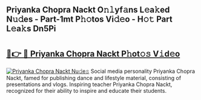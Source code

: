 ## Priyanka Chopra Nackt O𝚗𝚕yf𝚊ns L𝚎a𝚔ed N𝚞𝚍es - Part-1mt P𝚑𝚘tos Vi𝚍𝚎o - H𝚘𝚝 Part L𝚎a𝚔s Dn5Pi

# <h2><a href="http://kf8w3bg.oniu.top/?m=Priyanka+Chopra+Nackt">🔗👉 🔴 Priyanka Chopra Nackt P𝚑ot𝚘𝚜 V𝚒d𝚎o</a></h2>

[![Priyanka Chopra Nackt Nu𝚍e𝚜](https://i.imgur.com/0qMVB7G.gif)](http://kf8w3bg.oniu.top/?m=Priyanka+Chopra+Nackt)
Social media personality Priyanka Chopra Nackt, famed for publishing dance and lifestyle material, consisting of presentations and vlogs. Inspiring teacher Priyanka Chopra Nackt, recognized for their ability to inspire and educate their students.  
